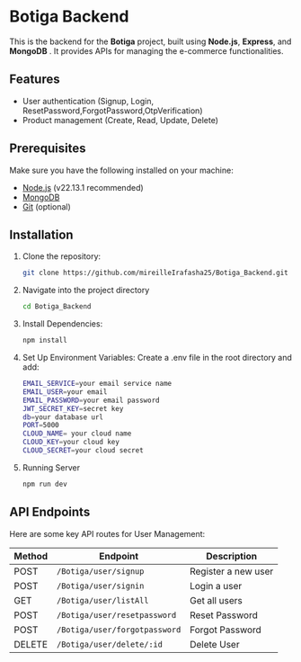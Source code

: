 # Botiga Backend

This is the backend for the **Botiga** project, built using **Node.js**, **Express**, and **MongoDB** . It provides APIs for managing the e-commerce functionalities.

## Features
- User authentication (Signup, Login, ResetPassword,ForgotPassword,OtpVerification)
- Product management (Create, Read, Update, Delete)
  
## Prerequisites
Make sure you have the following installed on your machine:
- [Node.js](https://nodejs.org/) (v22.13.1 recommended)
- [MongoDB](https://www.mongodb.com/) 
- [Git](https://git-scm.com/) (optional)

## Installation
1. Clone the repository:
   ```sh
   git clone https://github.com/mireilleIrafasha25/Botiga_Backend.git

2. Navigate into the project directory
   ```sh
   cd Botiga_Backend

3. Install Dependencies:
   ```sh
   npm install
4. Set Up Environment Variables: Create a .env file in the root directory and add:
   ```sh
   EMAIL_SERVICE=your email service name
   EMAIL_USER=your email
   EMAIL_PASSWORD=your email password
   JWT_SECRET_KEY=secret key
   db=your database url
   PORT=5000
   CLOUD_NAME= your cloud name
   CLOUD_KEY=your cloud key
   CLOUD_SECRET=your cloud secret
5. Running Server
   ```sh
   npm run dev

## API Endpoints  

Here are some key API routes for User Management:  

| Method | Endpoint                     | Description            |
|--------|------------------------------|------------------------|
| POST   | `/Botiga/user/signup`        | Register a new user    |
| POST   | `/Botiga/user/signin`        | Login a user           |
| GET    | `/Botiga/user/listAll`       | Get all users          |
| POST   | `/Botiga/user/resetpassword` | Reset Password         |
| POST   | `/Botiga/user/forgotpassword`| Forgot Password        |
| DELETE | `/Botiga/user/delete/:id`    | Delete User            |




   
